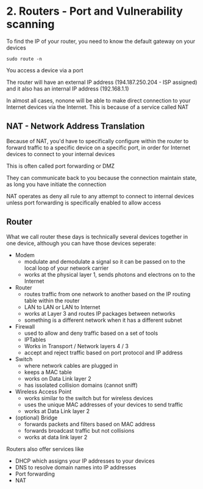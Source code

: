 
# 2. Routers - Port and Vulnerability scanning

To find the IP of your router, you need to know the default gateway on your devices

```
sudo route -n
```

You access a device via a port

The router will have an external IP address (194.187.250.204 - ISP assigned) and it also has an internal IP address (192.168.1.1)

In almost all cases, nonone will be able to make direct connection to your Internet devices via the Internet. This is because of a service called NAT

## NAT - Network Address Translation

Because of NAT, you'd have to specifically configure within the router to forward traffic to a specific device on a specific port, in order for Internet devices to connect to your internal devices

This is often called port forwarding or DMZ

They can communicate back to you because the connection maintain state, as long you have initiate the connection

NAT operates as deny all rule to any attempt to connect to internal devices unless port forwarding is specifically enabled to allow access


## Router

What we call router these days is technically several devices together in one device, although you can have those devices seperate:
- Modem
  - modulate and demodulate a signal so it can be passed on to the local loop of your network carrier
  - works at the physical layer 1, sends photons and electrons on to the Internet
- Router
  - routes traffic from one network to another based on the IP routing table within the router
  - LAN to LAN or LAN to Internet
  - works at Layer 3 and routes IP packages between networks
  - something is a different network when it has a different subnet
- Firewall
  - used to allow and deny traffic based on a set of tools
  - IPTables
  - Works in Transport / Network layers 4 / 3
  - accept and reject traffic based on port protocol and IP address
- Switch
  - where network cables are plugged in
  - keeps a MAC table
  - works on Data Link layer 2
  - has issolated collision domains (cannot sniff)
- Wireless Access Point
  - works similar to the switch but for wireless devices
  - uses the unique MAC addresses of your devices to send traffic
  - works at Data Link layer 2
- (optional) Bridge
    - forwards packets and filters based on MAC address
    - forwards broadcast traffic but not collisions
    - works at data link layer 2

Routers also offer services like 
- DHCP which assigns your IP addresses to your devices
- DNS to resolve domain names into IP addresses
- Port forwarding
- NAT
